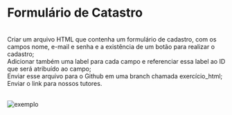 # Formulário de Catastro
<br />
Criar um arquivo HTML que contenha um formulário de cadastro, com os campos nome, e-mail e senha e a existência de um botão para realizar o cadastro;
<br />
Adicionar também uma label para cada campo e referenciar essa label ao ID que será atribuído ao campo;
<br />
Enviar esse arquivo para o Github em uma branch chamada exercício_html;
<br />
Enviar o link para nossos tutores.
<br />
<br />

![exemplo](https://github.com/msdohko/exercicio_html/assets/54387199/f54218f4-5e6a-4ed3-a750-bad7f7678c46)
